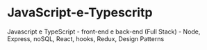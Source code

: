 # JavaScript-e-Typescritp
Javascript e TypeScript - front-end e back-end (Full Stack) - Node, Express, noSQL, React, hooks, Redux, Design Patterns
